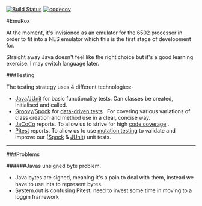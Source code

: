 [![Build Status](https://travis-ci.org/rossdrew/emuRox.svg?branch=master)](https://travis-ci.org/rossdrew/emuRox)
[![codecov](https://codecov.io/gh/rossdrew/emuRox/branch/master/graph/badge.svg)](https://codecov.io/gh/rossdrew/emuRox)
 
#EmuRox

At the moment, it's invisioned as an emulator for the 6502 processor in order to fit into a NES emulator which this is the first stage of development for.

Straight away Java doesn't feel like the right choice but it's a good learning exercise. I may switch language later.
 
###Testing

 The testing strategy uses 4 different technologies:- 
 
 - [Java](https://www.java.com/)/[JUnit](http://junit.org/junit4/) for basic functionality tests.  Can classes be created, initialised and called.
 - [Groovy](http://www.groovy-lang.org/)/[Spock](http://spockframework.org/) for [data-driven tests](https://en.wikipedia.org/wiki/Data-driven_testing) .  For covering various variations of class creation and method use in a clear, concise way.
 - [JaCoCo](http://www.eclemma.org/jacoco/) reports. To allow us to strive for high [code coverage](https://en.wikipedia.org/wiki/Code_coverage) .
 - [Pitest](http://pitest.org/) reports. To allow us to use [mutation testing](https://en.wikipedia.org/wiki/Mutation_testing) to validate and improve our ([Spock](http://spockframework.org/) & [JUnit](http://junit.org/junit4/)) unit tests.

-----

###Problems

######Javas unsigned byte problem. 
 - Java bytes are signed, meaning it's a pain to deal with them, instead we have to use ints to represent bytes.
 - System.out is confusing Pitest, need to invest some time in moving to a loggin framework